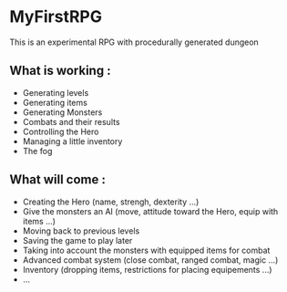 MyFirstRPG
==========

This is an experimental RPG with procedurally generated dungeon

What is working :
---------------
- Generating levels
- Generating items
- Generating Monsters
- Combats and their results
- Controlling the Hero
- Managing a little inventory
- The fog

What will come :
--------------
- Creating the Hero (name, strengh, dexterity ...)
- Give the monsters an AI (move, attitude toward the Hero, equip with items ...)
- Moving back to previous levels
- Saving the game to play later
- Taking into account the monsters with equipped items for combat
- Advanced combat system (close combat, ranged combat, magic ...)
- Inventory (dropping items, restrictions for placing equipements ...)
- ...
